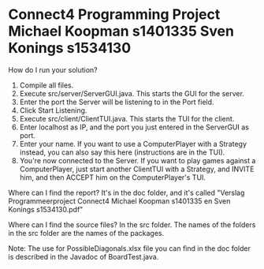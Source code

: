 Connect4 Programming Project Michael Koopman s1401335 Sven Konings s1534130
======

How do I run your solution?
1. Compile all files. 
2. Execute src/server/ServerGUI.java. This starts the GUI for the server.
3. Enter the port the Server will be listening to in the Port field.
4. Click Start Listening.
5. Execute src/client/ClientTUI.java. This starts the TUI for the client.
6. Enter localhost as IP, and the port you just entered in the ServerGUI as port.
7. Enter your name. If you want to use a ComputerPlayer with a Strategy instead,
   you can also say this here (instructions are in the TUI).
8. You're now connected to the Server. If you want to play games against a ComputerPlayer,
   just start another ClientTUI with a Strategy, and INVITE him, and then ACCEPT him on the
   ComputerPlayer's TUI.
   
Where can I find the report?
It's in the doc folder, and it's called 
"Verslag Programmeerproject Connect4 Michael Koopman s1401335 en Sven Konings s1534130.pdf"

Where can I find the source files?
In the src folder. The names of the folders in the src folder are the names of the packages.

Note: The use for PossibleDiagonals.xlsx file you can find in the doc folder is described
in the Javadoc of BoardTest.java.